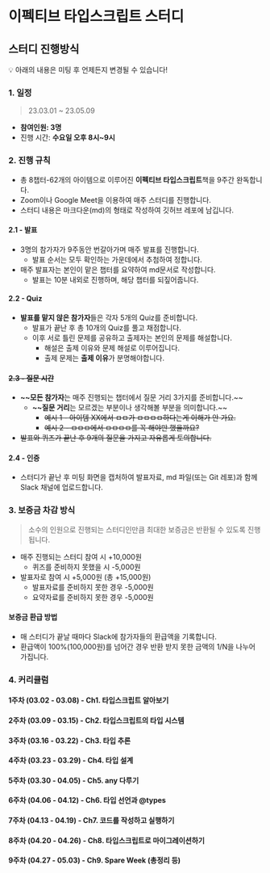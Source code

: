 # 이펙티브 타입스크립트 스터디

## 스터디 진행방식

<aside>
💡 아래의 내용은 미팅 후 언제든지 변경될 수 있습니다!

</aside>

### 1. 일정

> 23.03.01 ~ 23.05.09
> 
- **참여인원: 3명**
- 진행 시간: **수요일 오후 8시~9시**

### 2. 진행 규칙

- 총 8챕터-62개의 아이템으로 이루어진 **이펙티브 타입스크립트**책을 9주간 완독합니다.
- Zoom이나 Google Meet을 이용하여 매주 스터디를 진행합니다.
- 스터디 내용은 마크다운(md)의 형태로 작성하여 깃허브 레포에 남깁니다.

#### 2.1 - 발표

- 3명의 참가자가 9주동안 번갈아가며 매주 발표를 진행합니다.
    - 발표 순서는 모두 확인하는 가운데에서 추첨하여 정합니다.
- 매주 발표자는 본인이 맡은 챕터를 요약하여 md문서로 작성합니다.
    - 발표는 10분 내외로 진행하며, 해당 챕터를 되짚어줍니다.

#### 2.2 - Quiz

- **발표를 맡지 않은 참가자**들은 각자 5개의 Quiz를 준비합니다.
    - 발표가 끝난 후 총 10개의 Quiz를 풀고 채점합니다.
    - 이후 서로 틀린 문제를 공유하고 출제자는 본인의 문제를 해설합니다.
        - 해설은 출제 이유와 문제 해설로 이루어집니다.
        - 출제 문제는 **출제 이유**가 분명해야합니다.

#### ~~2.3 - 질문 시간~~

- **~~모든 참가자**는 매주 진행되는 챕터에서 질문 거리 3가지를 준비합니다.~~
    - **~~질문 거리**는 모르겠는 부분이나 생각해볼 부분을 의미합니다.~~
        - ~~예시 1 - 아이템 XX에서 ㅁㅁ가 ㅁㅁㅁㅁ하다는게 이해가 안 가요.~~
        - ~~예시 2 - ㅁㅁㅁ에서 ㅁㅁㅁㅁ를 꼭 해야만 했을까요?~~
- ~~발표와 퀴즈가 끝난 후 9개의 질문을 가지고 자유롭게 토의합니다.~~

#### 2.4 - 인증

- 스터디가 끝난 후 미팅 화면을 캡처하여 발표자료, md 파일(또는 Git 레포)과 함께 Slack 채널에 업로드합니다.

### 3. 보증금 차감 방식

> 소수의 인원으로 진행되는 스터디인만큼 최대한 보증금은 반환될 수 있도록 진행됩니다.
> 
- 매주 진행되는 스터디 참여 시 +10,000원
    - 퀴즈를 준비하지 못했을 시 -5,000원
- 발표자로 참여 시 +5,000원 (총 +15,000원)
    - 발표자료를 준비하지 못한 경우 -5,000원
    - 요약자료를 준비하지 못한 경우 -5,000원

#### 보증금 환급 방법

- 매 스터디가 끝날 때마다 Slack에 참가자들의 환급액을 기록합니다.
- 환급액이 100%(100,000원)를 넘어간 경우 반환 받지 못한 금액의 1/N을 나누어 가집니다.

### 4. 커리큘럼

#### 1주차 (03.02 - 03.08) - Ch1. 타입스크립트 알아보기

#### 2주차 (03.09 - 03.15) - Ch2. 타입스크립트의 타입 시스템

#### 3주차 (03.16 - 03.22) - Ch3. 타입 추론

#### 4주차 (03.23 - 03.29) - Ch4. 타입 설계

#### 5주차 (03.30 - 04.05) - Ch5. any 다루기

#### 6주차 (04.06 - 04.12) - Ch6. 타입 선언과 @types

#### 7주차 (04.13 - 04.19) - Ch7. 코드를 작성하고 실행하기

#### 8주차 (04.20 - 04.26) - Ch8. 타입스크립트로 마이그레이션하기

#### 9주차 (04.27 - 05.03) - Ch9. Spare Week (총정리 등)
